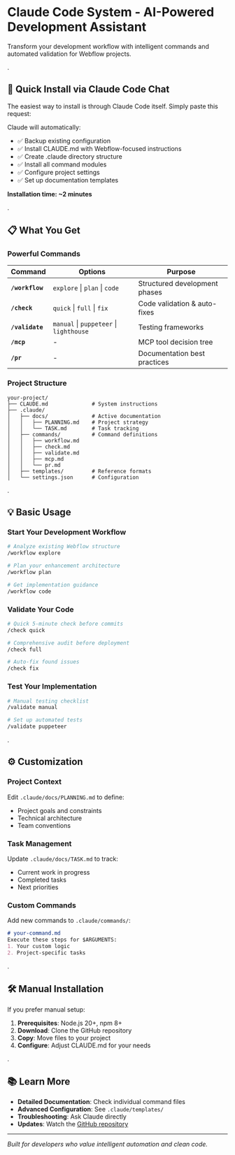 # Claude Code System - AI-Powered Development Assistant

Transform your development workflow with intelligent commands and automated validation for Webflow projects.

.

## 🚀 Quick Install via Claude Code Chat

The easiest way to install is through Claude Code itself. Simply paste this request:

Claude will automatically:
- ✅ Backup existing configuration
- ✅ Install CLAUDE.md with Webflow-focused instructions  
- ✅ Create .claude directory structure
- ✅ Install all command modules
- ✅ Configure project settings
- ✅ Set up documentation templates

**Installation time: ~2 minutes**

.

## 📋 What You Get

### Powerful Commands
| Command | Options | Purpose |
|---------|---------|---------|
| **`/workflow`** | `explore` \| `plan` \| `code` | Structured development phases |
| **`/check`** | `quick` \| `full` \| `fix` | Code validation & auto-fixes |
| **`/validate`** | `manual` \| `puppeteer` \| `lighthouse` | Testing frameworks |
| **`/mcp`** | - | MCP tool decision tree |
| **`/pr`** | - | Documentation best practices |

### Project Structure
```
your-project/
├── CLAUDE.md              # System instructions
├── .claude/
│   ├── docs/              # Active documentation
│   │   ├── PLANNING.md    # Project strategy
│   │   └── TASK.md        # Task tracking
│   ├── commands/          # Command definitions
│   │   ├── workflow.md
│   │   ├── check.md
│   │   ├── validate.md
│   │   ├── mcp.md
│   │   └── pr.md
│   ├── templates/         # Reference formats
│   └── settings.json      # Configuration
```
.

## 💡 Basic Usage

### Start Your Development Workflow
```bash
# Analyze existing Webflow structure
/workflow explore

# Plan your enhancement architecture  
/workflow plan

# Get implementation guidance
/workflow code
```

### Validate Your Code
```bash
# Quick 5-minute check before commits
/check quick

# Comprehensive audit before deployment
/check full

# Auto-fix found issues
/check fix
```

### Test Your Implementation
```bash
# Manual testing checklist
/validate manual

# Set up automated tests
/validate puppeteer
```

.

## ⚙️ Customization

### Project Context
Edit `.claude/docs/PLANNING.md` to define:
- Project goals and constraints
- Technical architecture
- Team conventions

### Task Management
Update `.claude/docs/TASK.md` to track:
- Current work in progress
- Completed tasks
- Next priorities

### Custom Commands
Add new commands to `.claude/commands/`:
```markdown
# your-command.md
Execute these steps for $ARGUMENTS:
1. Your custom logic
2. Project-specific tasks
```

.

## 🛠️ Manual Installation

If you prefer manual setup:

1. **Prerequisites**: Node.js 20+, npm 8+
2. **Download**: Clone the GitHub repository
3. **Copy**: Move files to your project
4. **Configure**: Adjust CLAUDE.md for your needs

.

## 📚 Learn More

- **Detailed Documentation**: Check individual command files
- **Advanced Configuration**: See `.claude/templates/`
- **Troubleshooting**: Ask Claude directly
- **Updates**: Watch the [GitHub repository](https://github.com/MichelKerkmeester/AI-Systems-Public)

---

*Built for developers who value intelligent automation and clean code.*
